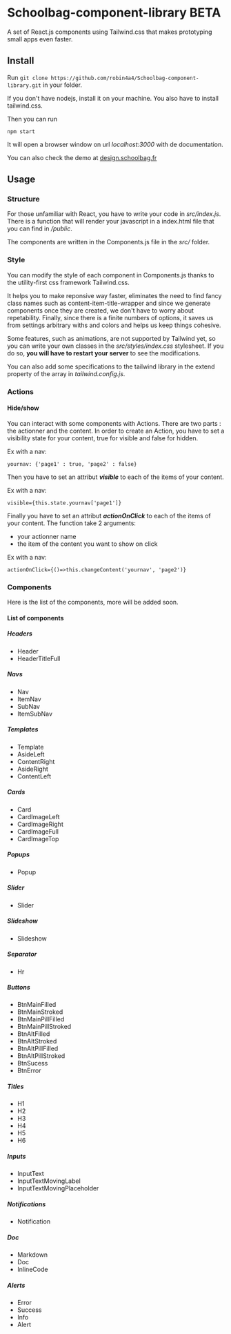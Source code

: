 # Schoolbag-component-library BETA
A set of React.js components using Tailwind.css that makes prototyping small apps even faster.

## Install

Run ``git clone https://github.com/robin4a4/Schoolbag-component-library.git`` in your folder.

If you don't have nodejs, install it on your machine. You also have to install tailwind.css.

Then you can run 

``npm start``

It will open a browser window on url *localhost:3000* with de documentation. 

You can also check the demo at [design.schoolbag.fr](https://design.schoolbag.fr)

## Usage
### Structure
For those unfamiliar with React, you have to write your code in *src/index.js*. There is a function that will render your javascript in a index.html file that you can find in */public*.

The components are written in the Components.js file in the *src/* folder.

### Style
You can modify the style of each component in Components.js thanks to the utility-first css framework Tailwind.css. 

It helps you to make reponsive way faster, eliminates the need to find fancy class names such as content-item-title-wrapper and since we generate components once they are created, we don't have to worry about repetability. Finally, since there is a finite numbers of options, it saves us from settings arbitrary withs and colors and helps us keep things cohesive.

Some features, such as animations, are not supported by Tailwind yet, so you can write your own classes in the *src/styles/index.css* stylesheet. If you do so, **you will have to restart your server**  to see the modifications.

You can also add some specifications to the tailwind library in the extend property of the array in *tailwind.config.js*. 

### Actions

#### Hide/show
You can interact with some components with Actions. There are two parts : the actionner and the content. In order to create an Action, you have to set a visibility state for your content, true for visible and false for hidden.

Ex with a nav: 
```
yournav: {'page1' : true, 'page2' : false}
```

Then you have to set an attribut ***visible*** to each of the items of your content.

Ex with a nav:
```
visible={this.state.yournav['page1']}
```

Finally you have to set an attribut ***actionOnClick*** to each of the items of your content. The function take 2 arguments:
- your actionner name
- the item of the content you want to show on click

Ex with a nav:
```
actionOnClick={()=>this.changeContent('yournav', 'page2')}
```



### Components
Here is the list of the components, more will be added soon.


#### List of components
##### Headers
- Header
- HeaderTitleFull

##### Navs
- Nav
- ItemNav
- SubNav
- ItemSubNav

##### Templates
- Template
- AsideLeft
- ContentRight
- AsideRight
- ContentLeft

##### Cards
- Card
- CardImageLeft
- CardImageRight
- CardImageFull
- CardImageTop

##### Popups
- Popup

##### Slider
- Slider

##### Slideshow
- Slideshow

##### Separator
- Hr
##### Buttons
- BtnMainFilled
- BtnMainStroked
- BtnMainPillFilled
- BtnMainPillStroked
- BtnAltFilled
- BtnAltStroked
- BtnAltPillFilled
- BtnAltPillStroked
- BtnSucess
- BtnError

##### Titles
- H1
- H2
- H3
- H4
- H5
- H6

##### Inputs
- InputText
- InputTextMovingLabel
- InputTextMovingPlaceholder

##### Notifications
- Notification

##### Doc
- Markdown
- Doc
- InlineCode

##### Alerts
- Error
- Success
- Info
- Alert

